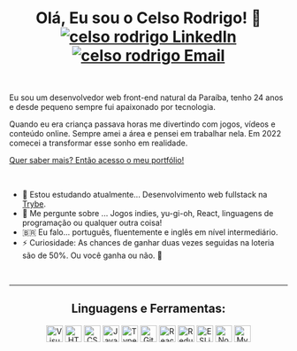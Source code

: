 <h1 align="center">Olá, Eu sou o Celso Rodrigo! 👋
  <a href="https://www.linkedin.com/in/celso-rodrigo-monteiro" />
    <img src="https://img.shields.io/badge/-LinkedIn-blue?style=flat-square&logo=Linkedin&logoColor=white" alt="celso rodrigo LinkedIn" />
  </a>
  <a href="mailto:celsorodrigoma@gmail.com">
    <img src="https://img.shields.io/badge/-Mail-red?style=flat-square&logo=gmail&logoColor=white" alt="celso rodrigo Email" />
  </a>
</h1>
<br>

<p>Eu sou um desenvolvedor web front-end natural da Paraíba, tenho 24 anos e desde pequeno sempre fui apaixonado por tecnologia. </p>
<p>Quando eu era criança passava horas me divertindo com jogos, vídeos e conteúdo online. Sempre amei a área e pensei em trabalhar nela. Em 2022 comecei a transformar esse sonho em realidade.</p>
<p><a href="https://celso-rodrigo.github.io/">Quer saber mais? Então acesso o meu portfólio!</a></p>
<br>
<ul>
  <li>🌱 Estou estudando atualmente... Desenvolvimento web fullstack na <a href="https://www.betrybe.com/" alt="Site oficial da Trybe" target="blank">Trybe</a>.</li>
  <li>💬 Me pergunte sobre ... Jogos indies, yu-gi-oh, React, linguagens de programação ou qualquer outra coisa!</li>
  <li>🇧🇷 Eu falo... português, fluentemente e inglês em nível intermediário.</li>
  <li>⚡ Curiosidade: As chances de ganhar duas vezes seguidas na loteria são de 50%. Ou você ganha ou não. 🤡</li>
</ul>
<br>
<hr>
<h2 align="center">Linguagens e Ferramentas:</h3>
<p align="center">
  <img src="https://img.shields.io/badge/-VSCode-05122A?style=flat&logo=visualstudiocode&logoColor=25abf2" alt="Visual Studio Code" height="30px">
  <img src="https://img.shields.io/badge/-HTML-05122A?style=flat&logo=HTML5" alt="HTML5" height="30px">
  <img src="https://img.shields.io/badge/-CSS-05122A?style=flat&logo=CSS3&logoColor=1572B6" alt="CSS" height="30px">
  <img src="https://img.shields.io/badge/-JavaScript-05122A?style=flat&logo=javascript" alt="JavaScript" height="30px">
  <img src="https://img.shields.io/badge/-TypeScript-05122A?style=flat&logo=typescript" alt="TypeScript" height="30px">
  <img src="https://img.shields.io/badge/-GitHub-05122A?style=flat&logo=github" alt="GitHub" height="30px">
  <img src="https://img.shields.io/badge/-React-05122A?style=flat&logo=react" alt="React" height="30px">
  <img src="https://img.shields.io/badge/-Redux-05122A?style=flat&logo=redux&logoColor=4c4cc4" alt="Redux" height="30px">
  <img src="https://img.shields.io/badge/-ESLINT-05122A?style=flat&logo=eslint&logoColor=4c4cc4" alt="ESLint" height="30px">
  <img src="https://img.shields.io/badge/-Node-05122A?style=flat&logo=node.js" alt="Node.js" height="30px">
  <img src="https://img.shields.io/badge/-MySQL-05122A?style=flat&logo=mysql" alt="MySQL" height="30px">
</p>

